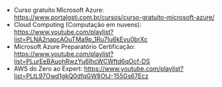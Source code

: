 - Curso gratuito Microsoft Azure: https://www.portalgsti.com.br/cursos/curso-gratuito-microsoft-azure/
- Cloud Computing (Computação em nuvens): https://www.youtube.com/playlist?list=PLNA2napcAOuTMa9p_1Ru7Iu6kEvu0brXc
- Microsoft Azure Preparatório Certificação: https://www.youtube.com/playlist?list=PLurEeBAuohRwzYu6IhcWCWftd6qOcf-DS
- AWS do Zero ao Expert: https://www.youtube.com/playlist?list=PLtL97Owd1gkQ0dfqGW8OtJ-155Gs67Ecz
